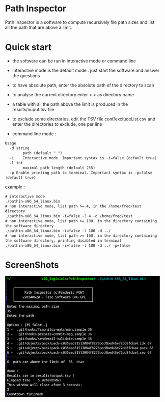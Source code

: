 

#  Path Inspector
Path Inspector is a software to compute recursively file path sizes and list all the path that are above a limit.


# Quick start
- the software can be run in interactive mode or command line
- interactive mode is the default mode : just start the software and answer the questions
- to have absolute path, enter the absolute path of the directory to scan
- to analyse the current directory enter <.> as directory name
- a table with all the path above the limit is produced in the results/ouput.tsv file
- to exclude some directories, edit the TSV file conf/excludeList.csv and enter the directories to exclude, one per line

- command line mode :
```
Usage 
  -d string
        path (default ".")
  -i    Interactive mode. Important syntax is -i=false (default true)
  -l int
        maximal path length (default 255)
  -p Enable printing path to terminal. Important syntax is -p=false (default true)
```

example : 

```
# interactive mode
./pathin-x86_64_linux.bin
# non interactive mode, list path >= 4, in the /home/fred/test directory
./pathin-x86_64_linux.bin -i=false -l 4 -d /home/fred/test
# non interactive mode, list path >= 100, in the directory containing the software directory
./pathin-x86_64_linux.bin -i=false -l 100 -d ../
# non interactive mode, list path >= 100, in the directory containing the software directory, printing disabled in terminal
./pathin-x86_64_linux.bin -i=false -l 100 -d ../ -p=false 
```

# ScreenShots
![CLI](src/images/screenshot.png)
